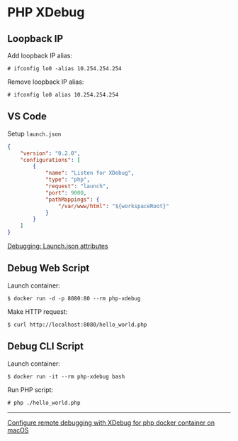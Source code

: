 # PHP XDebug

## Loopback IP

Add loopback IP alias:

```
# ifconfig lo0 -alias 10.254.254.254
```

Remove loopback IP alias:

```
# ifconfig lo0 alias 10.254.254.254
```

## VS Code

Setup `launch.json`

```json
{
    "version": "0.2.0",
    "configurations": [
        {
            "name": "Listen for XDebug",
            "type": "php",
            "request": "launch",
            "port": 9000,
            "pathMappings": {
                "/var/www/html": "${workspaceRoot}"
            }
        }
    ]
}
```

[Debugging: Launch.json attributes](https://code.visualstudio.com/docs/editor/debugging#_launchjson-attributes)

## Debug Web Script

Launch container:

```
$ docker run -d -p 8080:80 --rm php-xdebug
```

Make HTTP request:

```
$ curl http://localhost:8080/hello_world.php
```

## Debug CLI Script

Launch container:

```
$ docker run -it --rm php-xdebug bash
```

Run PHP script:

```
# php ./hello_world.php
```

---

[Configure remote debugging with XDebug for php docker container on macOS](https://medium.com/@yuliakostrikova/configure-remote-debugging-with-xdebug-for-php-docker-container-on-macos-8edbc01dc373)
